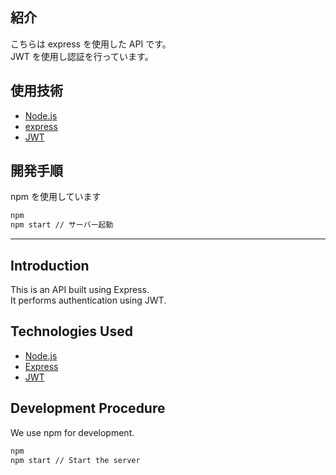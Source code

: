 ## 紹介

こちらは express を使用した API です。  
JWT を使用し認証を行っています。

## 使用技術

- [Node.js](https://nodejs.org/ja)
- [express](https://expressjs.com/ja/)
- [JWT](https://jwt.io/)

## 開発手順

npm を使用しています

```bash
npm
npm start // サーバー起動
```

---

## Introduction

This is an API built using Express.  
It performs authentication using JWT.

## Technologies Used

- [Node.js](https://nodejs.org/)
- [Express](https://expressjs.com/)
- [JWT](https://jwt.io/)

## Development Procedure

We use npm for development.

```bash
npm
npm start // Start the server
```
